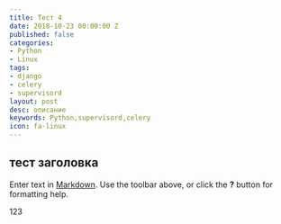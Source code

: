 ```yaml
---
title: Тест 4
date: 2018-10-23 00:00:00 Z
published: false
categories:
- Python
- Linux
tags:
- django
- celery
- supervisord
layout: post
desc: описание
keywords: Python,supervisord,celery
icon: fa-linux
---
```


## тест заголовка

Enter text in [Markdown](http://daringfireball.net/projects/markdown/). Use the toolbar above, or click the **?** button for formatting help.

123
